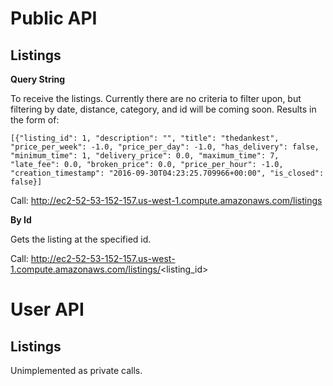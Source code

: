 # Public API #
## Listings ##
**Query String**

To receive the listings. Currently there are no criteria to filter upon, but filtering by date, distance, category, and id will be coming soon. Results in the form of:

`[{"listing_id": 1, "description": "", "title": "thedankest", "price_per_week": -1.0, "price_per_day": -1.0, "has_delivery": false, "minimum_time": 1, "delivery_price": 0.0, "maximum_time": 7, "late_fee": 0.0, "broken_price": 0.0, "price_per_hour": -1.0, "creation_timestamp": "2016-09-30T04:23:25.709966+00:00", "is_closed": false}]`

Call: http://ec2-52-53-152-157.us-west-1.compute.amazonaws.com/listings

**By Id**

Gets the listing at the specified id.

Call: http://ec2-52-53-152-157.us-west-1.compute.amazonaws.com/listings/<listing_id>

# User API #
## Listings ##

Unimplemented as private calls.
